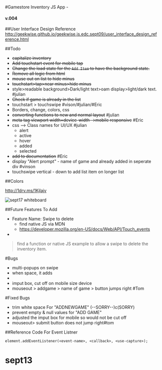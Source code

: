 #Gamestore Inventory JS App -
#### v.004

##User Interface Design Reference
<http://geekwise.github.io/geekwise.js.edc.sept09/user_interface_design_reference.html>


##Todo
* <s>capitalize inventory</s>
* <s>Add touchstart event for mobile tap</s>
* <s>Change the load state for the `Add Item` to have the background state.</s>
* <s>Remove all logic from html</s>
* <s>mouse out on list to hide minus</s>
* <s>touchstart>tap>near minus>hide minus</s>
* style>readable background>Dark/light text>oam display>light/dark text. #julian
* <s>Check if game is already in the list</s>
* touchstart > touchswipe #vison/#julian/#Eric
* Borders, change, colors, css 
* <s>converting functions to new and normal layout</s> #julian
* <s>meta tag viewport width=device-width-->mobile responsive</s> #Eric
* css --> Class names for UI/UX #julian
    * alert
    * active
    * hover
    * added
    * selected
* <s>add to documentation</s> #Eric
* display "Alert prompt" - name of game and already added in seperate div #vinson
* touchswipe vertical - down to add list item on longer list

##Colors

<http://1drv.ms/1Kjlajv>

![sept17 whiteboard](http://i.imgur.com/6ZZhxWNm.jpg?1)


##Future Features To Add
* Feature Name: Swipe to delete
	* find native JS via MDN
	* <https://developer.mozilla.org/en-US/docs/Web/API/Touch_events>
* 

> find a function or native JS example
> to allow a swipe to delete the inventory item.

#Bugs
* multi-popups on swipe 
* when space, it adds <li>
* imput box, cut off on mobile size device
* mouseout > addgame > name of game > button jumps right #Tom

#Fixed Bugs
* trim white space For "ADDNEWGAME" (--SORRY--)c(SORRY)
* prevent empty & null values for "ADD GAME" 
* adjusted the imput box for mobile so would not be cut off
* mouseout> submit button does not jump right#tom


##Reference Code For Event Listner
```
element.addEventListener(<event-name>, <callback>, <use-capture>);
```
# sept13
